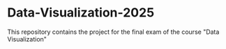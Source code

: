 # Data-Visualization-2025
This repository contains the project for the final exam of the course "Data Visualization"
